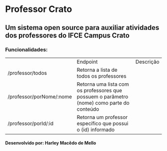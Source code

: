 <h1>Professor Crato</h1>

<h2>Um sistema open source para auxiliar atividades dos professores do IFCE Campus Crato</h2>

<h3>Funcionalidades:</h3>

<table>
    <th>
        <td>Endpoint</td> <td>Descrição</td>
    </th>
    <tr>
        <td>/professor/todos</td> <td>Retorna a lista de todos os professores</td>
    </tr>
    <tr>
        <td>/professor/porNome/:nome</td> <td>Retorna uma lista com os professores que possuem o parâmetro (nome) como parte do conteúdo</td>
    </tr>
    <tr>
        <td>/professor/porId/:id</td> <td>Retorna um professor específico que possui o (id) informado</td>
    </tr>
</table>

<h4>Desenvolvido por: Harley Macêdo de Mello</h4>